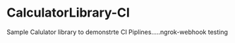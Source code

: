 # CalculatorLibrary-CI
Sample Calulator library to demonstrte CI Piplines.....ngrok-webhook testing
